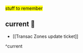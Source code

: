 <mark class='underline'>stuff to remember</mark>

## current 📓

- [[Transac Zones update ticket]]

^current